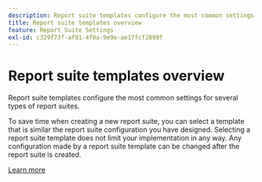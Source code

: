 ```yaml
---
description: Report suite templates configure the most common settings for several types of report suites.
title: Report suite templates overview
feature: Report Suite Settings
exl-id: c329f73f-af91-4f0a-9e9e-ae17fcf2899f
---
```

# Report suite templates overview

Report suite templates configure the most common settings for several types of report suites.

To save time when creating a new report suite, you can select a template that is similar the report suite configuration you have designed. Selecting a report suite template does not limit your implementation in any way. Any configuration made by a report suite template can be changed after the report suite is created.

[Learn more](/help/admin/c-manage-report-suites/c-report-suite-templates/default-rs-template.md)
